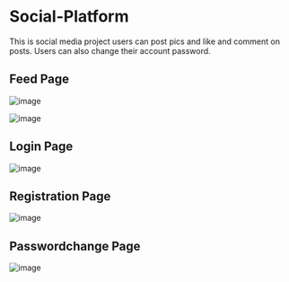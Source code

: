 # Social-Platform

This is social media project users can post pics and like and comment on posts.
Users can also change their account password.

## Feed Page
![image](https://github.com/rrdesh10/Social-Platform/assets/51774394/b2de9ba1-2940-4ab2-ba07-f6abf1e6f2bf)

![image](https://github.com/rrdesh10/Social-Platform/assets/51774394/3ebecd06-f631-4f26-884e-223fa112957c)
## Login Page
![image](https://github.com/rrdesh10/Social-Platform/assets/51774394/e8f13280-0dd8-4a34-b414-ae47415ea47b)
## Registration Page
![image](https://github.com/rrdesh10/Social-Platform/assets/51774394/1aa244c1-edcd-4eff-941d-5e23b229b87f)
## Passwordchange Page
![image](https://github.com/rrdesh10/Social-Platform/assets/51774394/3319fad2-1fba-40bf-9c8c-cfd082b4d456)




